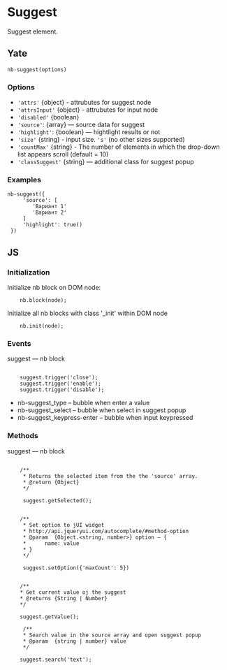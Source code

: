 # Suggest

Suggest element.

## Yate

```
nb-suggest(options)
```

### Options
 * `'attrs'` {object} - attrubutes for suggest node
 * `'attrsInput'` {object} - attrubutes for input node
 * `'disabled'` {boolean}
 * `'source'`: {array} — source data for suggest
 * `'highlight'`: {boolean} — hightlight results or not
 * `'size'` {string}  - input size. `'s'` (no other sizes supported)
 * `'countMax'` {string}  - The number of elements in which the drop-down list appears scroll (default = 10)
 * `'classSuggest'` {string} — additional class for suggest popup


### Examples

```
nb-suggest({
     'source': [
        'Вариант 1'
        'Вариант 2'
     ]
     'highlight': true()
 })
```


## JS

### Initialization

Initialize nb block on DOM node:
```
    nb.block(node);
```
Initialize all nb blocks with class '_init' within DOM node
```
    nb.init(node);
```

### Events

suggest — nb block

```

    suggest.trigger('close');
    suggest.trigger('enable');
    suggest.trigger('disable');

```

 * nb-suggest_type – bubble when enter a value
 * nb-suggest_select – bubble when select in suggest popup
 * nb-suggest_keypress-enter – bubble when input keypressed

### Methods

suggest — nb block

```

    /**
     * Returns the selected item from the the 'source' array.
     * @return {Object}
     */

     suggest.getSelected();


    /**
     * Set option to jUI widget
     * http://api.jqueryui.com/autocomplete/#method-option
     * @param  {Object.<string, number>} option — {
     *      name: value
     * }
     */

     suggest.setOption({'maxCount': 5})


    /**
    * Get current value oj the suggest
    * @returns {String | Number}
    */

    suggest.getValue();

     /**
     * Search value in the source array and open suggest popup
     * @param  {string | number} value
     */

    suggest.search('text');

```
